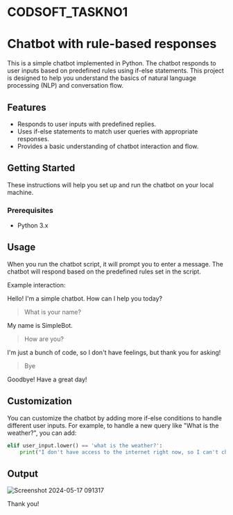 # CODSOFT_TASKNO1

# Chatbot with rule-based responses
This is a simple chatbot implemented in Python. The chatbot responds to user inputs based on predefined rules using if-else statements. This project is designed to help you understand the basics of natural language processing (NLP) and conversation flow.

## Features
- Responds to user inputs with predefined replies.
- Uses if-else statements to match user queries with appropriate responses.
- Provides a basic understanding of chatbot interaction and flow.

## Getting Started
These instructions will help you set up and run the chatbot on your local machine.

### Prerequisites
- Python 3.x

## Usage

When you run the chatbot script, it will prompt you to enter a message. The chatbot will respond based on the predefined rules set in the script. 

Example interaction:

Hello! I'm a simple chatbot. How can I help you today?

> What is your name?

My name is SimpleBot.

> How are you?

I'm just a bunch of code, so I don't have feelings, but thank you for asking!

> Bye

Goodbye! Have a great day!

## Customization

You can customize the chatbot by adding more if-else conditions to handle different user inputs. For example, to handle a new query like "What is the weather?", you can add:

```python
elif user_input.lower() == 'what is the weather?':
    print("I don't have access to the internet right now, so I can't check the weather for you.")
```

## Output



![Screenshot 2024-05-17 091317](https://github.com/omaimajameel11/CODSOFT_TASKNO1/assets/167120544/60b4dce8-b58d-4b80-a221-417e7301f181)


Thank you!
